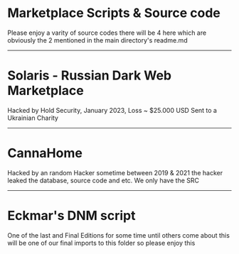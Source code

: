 # Marketplace Scripts & Source code

Please enjoy a varity of source codes there will be 4 here which are obviously the 2 mentioned in the main directory's readme.md


----------------------------------------------------------------------------------------------------------------------------------------------------------------

# Solaris - Russian Dark Web Marketplace
Hacked by Hold Security, January 2023, Loss ~ $25.000 USD Sent to a Ukrainian Charity

----------------------------------------------------------------------------------------------------------------------------------------------------------------

# CannaHome
Hacked by an random Hacker sometime between 2019 & 2021 the hacker leaked the database, source code and etc. We only have the SRC


----------------------------------------------------------------------------------------------------------------------------------------------------------------

# Eckmar's DNM script

One of the last and Final Editions for some time until others come about this will be one of our final imports to this folder so please enjoy this

